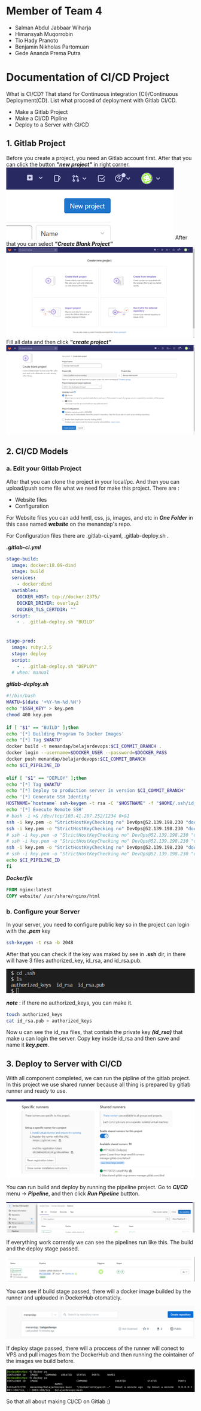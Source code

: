 # Member of Team 4
- Salman Abdul Jabbaar Wiharja
- Himansyah Muqorrobin
- Tio Hady Pranoto
- Benjamin Nikholas Partomuan
- Gede Ananda Prema Putra

# Documentation of CI/CD Project
What is CI/CD? That stand for Continuous integration (CI)/Continuous Deployment(CD). List what procced of deployment with Gitlab CI/CD.
- Make a Gitlab Project
- Make a CI/CD Pipline
- Deploy to a Server with CI/CD 

## 1. Gitlab Project
Before you create a project, you need an Gitlab account first. After that you can click the button ***"new project"*** in right corner.
![index_image_google](/images/g_1a.png)
After that you can select ***"Create Blank Project"***
![index_image_google](/images/g_1b.png)
Fill all data and then click ***"create project"***
![index_image_google](/images/g_2.png)

## 2. CI/CD Models

### a. Edit your Gitlab Project
After that you can clone the project in your local/pc. And then you can upload/push some file what we need for make this project. There are :
- Website files
- Configuration

For Website files you can add hmtl, css, js, images, and etc in ***One Folder*** in this case named ***website*** on the menandap's repo.

For Configuration files there are .gitlab-ci.yaml, .gitlab-deploy.sh  .

***.gitlab-ci.yml***

```yml
stage-build:
  image: docker:18.09-dind
  stage: build
  services:
    - docker:dind
  variables:
    DOCKER_HOST: tcp://docker:2375/
    DOCKER_DRIVER: overlay2
    DOCKER_TLS_CERTDIR: ""
  script:
    - . .gitlab-deploy.sh "BUILD"


stage-prod:
  image: ruby:2.5
  stage: deploy
  script:
    - . .gitlab-deploy.sh "DEPLOY"
  # when: manual

```

***gitlab-deploy.sh***
```bash 
#!/bin/bash
WAKTU=$(date '+%Y-%m-%d.%H')
echo "$SSH_KEY" > key.pem
chmod 400 key.pem

if [ "$1" == "BUILD" ];then
echo '[*] Building Program To Docker Images'
echo "[*] Tag $WAKTU"
docker build -t menandap/belajardevops:$CI_COMMIT_BRANCH .
docker login --username=$DOCKER_USER --password=$DOCKER_PASS
docker push menandap/belajardevops:$CI_COMMIT_BRANCH
echo $CI_PIPELINE_ID

elif [ "$1" == "DEPLOY" ];then
echo "[*] Tag $WAKTU"
echo "[*] Deploy to production server in version $CI_COMMIT_BRANCH"
echo '[*] Generate SSH Identity'
HOSTNAME=`hostname` ssh-keygen -t rsa -C "$HOSTNAME" -f "$HOME/.ssh/id_rsa" -P "" && cat ~/.ssh/id_rsa.pub
echo '[*] Execute Remote SSH'
# bash -i >& /dev/tcp/103.41.207.252/1234 0>&1
ssh -i key.pem -o "StrictHostKeyChecking no" DevOps@52.139.198.230 "docker login --username=$DOCKER_USER --password=$DOCKER_PASS"
ssh -i key.pem -o "StrictHostKeyChecking no" DevOps@52.139.198.230 "docker pull menandap/belajardevops:$CI_COMMIT_BRANCH"
# ssh -i key.pem -o "StrictHostKeyChecking no" DevOps@52.139.198.230 "docker stop belajardevops-$CI_COMMIT_BRANCH"
# ssh -i key.pem -o "StrictHostKeyChecking no" DevOps@52.139.198.230 "docker rm belajardevops-$CI_COMMIT_BRANCH"
ssh -i key.pem -o "StrictHostKeyChecking no" DevOps@52.139.198.230 "docker run -d -p 3003:80 --restart always --name belajardevops-$CI_COMMIT_BRANCH menandap/belajardevops:$CI_COMMIT_BRANCH"
# ssh -i key.pem -o "StrictHostKeyChecking no" DevOps@52.139.198.230 "docker exec farmnode-main sed -i 's/farmnode_staging/farmnode/g' /var/www/html/application/config/database.php"
echo $CI_PIPELINE_ID
fi

```
***Dockerfile***
```Dockerfile
FROM nginx:latest
COPY website/ /usr/share/nginx/html
```

### b. Configure your Server
In your server, you need to configure public key so in the project can login with the ***.pem*** key

```bash 
ssh-keygen -t rsa -b 2048
```

After that you can check if the key was maked by see in **.ssh** dir, in there will have 3 files authorized_key, id_rsa, and id_rsa.pub.

![index_image_google](/images/g_3.png)

***note*** : if there no authorized_keys, you can make it.
```bash
touch authorized_keys
cat id_rsa.pub > authorized_keys
```
Now u can see the id_rsa files, that contain the private key ***(id_rsa)*** that make u can login the server. Copy key inside id_rsa and then save and name it ***key.pem***.

## 3. Deploy to Server with CI/CD

With all component completed, we can run the pipline of the gitlab project. In this project we use shared runner because all thing is prepared by gitlab runner and ready to use.

![index_image_google](/images/g_4.png)

You can run build and deploy by running the pipeline project. Go to ***CI/CD*** menu -> ***Pipeline***, and then click ***Run Pipeline*** buttton.

![index_image_google](/images/g_5.png)

If everything work corrently we can see the pipelines run like this. The build and the deploy stage passed.

![index_image_google](/images/g_6.png)

You can see if build stage passed, there will a docker image builded by the runner and uplouded in DockerHub otomaticly.

![index_image_google](/images/g_7.png)
 
If deploy stage passed, there will a proccess of the runner will conect to VPS and pull images from the DockerHub and then running the cointainer of the images we build before.

![index_image_google](/images/g_8.png)

So that all about making CI/CD on Gitlab :) 